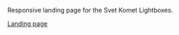Responsive landing page for the Svet Komet Lightboxes.

<a href="https://bessondi.github.io/Svet-Komet-Lightboxes/index.html">Landing page<a>
